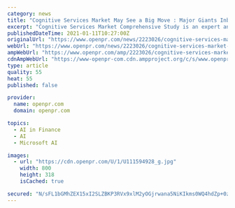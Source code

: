 ```yaml
---
category: news
title: "Cognitive Services Market May See a Big Move : Major Giants Inbenta, IPsoft, Nokia"
excerpt: "Cognitive Services Market Comprehensive Study is an expert and top to bottom investigation on the momentum condition of the worldwide Cognitive Services industry with an attention on the Global market The report gives key insights available status of the Cognitive"
publishedDateTime: 2021-01-11T10:27:00Z
originalUrl: "https://www.openpr.com/news/2223026/cognitive-services-market-may-see-a-big-move-major-giants"
webUrl: "https://www.openpr.com/news/2223026/cognitive-services-market-may-see-a-big-move-major-giants"
ampWebUrl: "https://www.openpr.com/amp/2223026/cognitive-services-market-may-see-a-big-move-major-giants"
cdnAmpWebUrl: "https://www-openpr-com.cdn.ampproject.org/c/s/www.openpr.com/amp/2223026/cognitive-services-market-may-see-a-big-move-major-giants"
type: article
quality: 55
heat: 55
published: false

provider:
  name: openpr.com
  domain: openpr.com

topics:
  - AI in Finance
  - AI
  - Microsoft AI

images:
  - url: "https://cdn.openpr.com/U/1/U111594928_g.jpg"
    width: 800
    height: 318
    isCached: true

secured: "N/sFL1bGMhZEX15xI2SLZBKP3RVx9xlM2yOGjrwana5NiKIkms0WQ4hdZp+0zGrE+EVnvcyRqdZsqTn5mukZQSRg2PeeDcOe3kZNBzuYyVlx+jQvDtNeUtIHT2/hIa7LDkiMoMSydzpwEDHvILiPHnpN2bP6G/HH3joTCVUVUdySQmrehMyn8vGjviIRvokkhFSclubr8rfJusLUJzXf7zfLjnlZY4gHuhApo03x/Da8I79qS226ZL5Cvb/oRlekNeXfHXyDNIKxz8UfJp10Mp8/e9CxvA5ujfJlhFy713qZswA/ZoI7dGywN6nYvUXiuL1u7zK5HkYZO0ArmO9YKxrA3gQ/XGZYbRCuSduEec8=;4KBjiT1vz2LnQdcyvfHkGA=="
---
```


